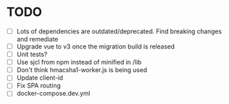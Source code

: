 # TODO

- [ ] Lots of dependencies are outdated/deprecated. Find breaking changes and remediate
- [ ] Upgrade vue to v3 once the migration build is released
- [ ] Unit tests?
- [ ] Use sjcl from npm instead of minified in /lib
- [ ] Don't think hmacsha1-worker.js is being used
- [ ] Update client-id
- [ ] Fix SPA routing
- [ ] docker-compose.dev.yml